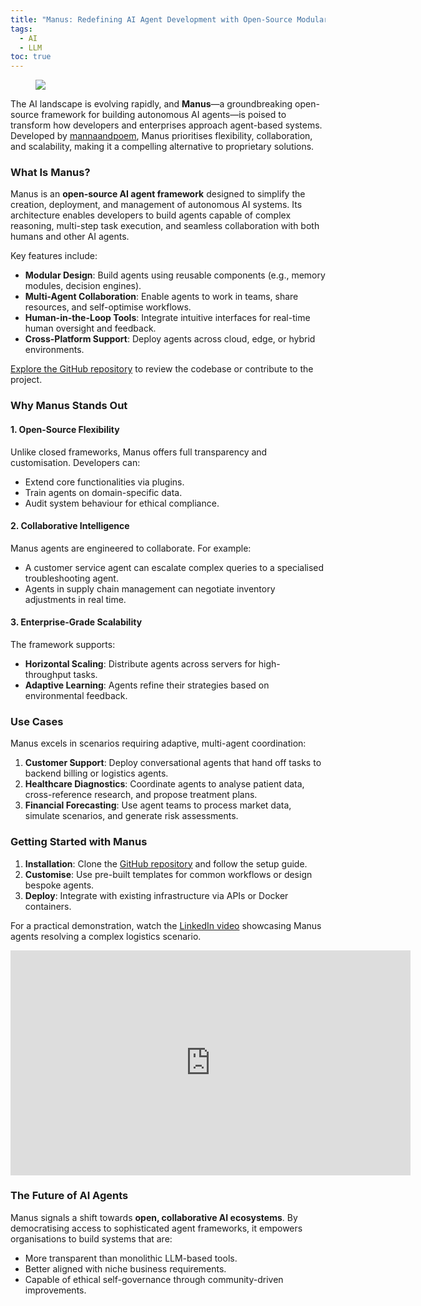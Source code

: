 ```yaml
---
title: "Manus: Redefining AI Agent Development with Open-Source Modularity"
tags:
  - AI
  - LLM
toc: true
---
```


<figure>
	<a href=""><img src="https://i.imgur.com/hJDt5d0.png"></a>
</figure>

The AI landscape is evolving rapidly, and **Manus**—a groundbreaking open-source framework for building autonomous AI agents—is poised to transform how developers and enterprises approach agent-based systems. Developed by [mannaandpoem](https://github.com/mannaandpoem/OpenManus), Manus prioritises flexibility, collaboration, and scalability, making it a compelling alternative to proprietary solutions.

### What Is Manus?

Manus is an **open-source AI agent framework** designed to simplify the creation, deployment, and management of autonomous AI systems. Its architecture enables developers to build agents capable of complex reasoning, multi-step task execution, and seamless collaboration with both humans and other AI agents.

Key features include:

- **Modular Design**: Build agents using reusable components (e.g., memory modules, decision engines).
- **Multi-Agent Collaboration**: Enable agents to work in teams, share resources, and self-optimise workflows.
- **Human-in-the-Loop Tools**: Integrate intuitive interfaces for real-time human oversight and feedback.
- **Cross-Platform Support**: Deploy agents across cloud, edge, or hybrid environments.

[Explore the GitHub repository](https://github.com/mannaandpoem/OpenManus) to review the codebase or contribute to the project.

### Why Manus Stands Out

#### 1. **Open-Source Flexibility**

Unlike closed frameworks, Manus offers full transparency and customisation. Developers can:

- Extend core functionalities via plugins.
- Train agents on domain-specific data.
- Audit system behaviour for ethical compliance.


#### 2. **Collaborative Intelligence**

Manus agents are engineered to collaborate. For example:

- A customer service agent can escalate complex queries to a specialised troubleshooting agent.
- Agents in supply chain management can negotiate inventory adjustments in real time.


#### 3. **Enterprise-Grade Scalability**

The framework supports:

- **Horizontal Scaling**: Distribute agents across servers for high-throughput tasks.
- **Adaptive Learning**: Agents refine their strategies based on environmental feedback.

### Use Cases

Manus excels in scenarios requiring adaptive, multi-agent coordination:

1. **Customer Support**: Deploy conversational agents that hand off tasks to backend billing or logistics agents.
2. **Healthcare Diagnostics**: Coordinate agents to analyse patient data, cross-reference research, and propose treatment plans.
3. **Financial Forecasting**: Use agent teams to process market data, simulate scenarios, and generate risk assessments.

### Getting Started with Manus

1. **Installation**: Clone the [GitHub repository](https://github.com/mannaandpoem/OpenManus) and follow the setup guide.
2. **Customise**: Use pre-built templates for common workflows or design bespoke agents.
3. **Deploy**: Integrate with existing infrastructure via APIs or Docker containers.

For a practical demonstration, watch the [LinkedIn video](https://www.linkedin.com/embed/feed/update/urn:li:ugcPost:7303752666789134336) showcasing Manus agents resolving a complex logistics scenario.

<iframe width="640" height="360" src="https://www.linkedin.com/embed/feed/update/urn:li:ugcPost:7303752666789134336" frameborder="0" allowfullscreen></iframe>


### The Future of AI Agents

Manus signals a shift towards **open, collaborative AI ecosystems**. By democratising access to sophisticated agent frameworks, it empowers organisations to build systems that are:

- More transparent than monolithic LLM-based tools.
- Better aligned with niche business requirements.
- Capable of ethical self-governance through community-driven improvements.


[^1]: https://blog.google/technology/google-deepmind/gemini-model-updates-february-2025/